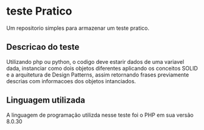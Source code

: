 # teste Pratico
Um repositorio simples para armazenar um teste pratico.

## Descricao do teste
Utilizando php ou python, o codigo deve estarir dados de uma variavel dada, instanciar como dois objetos diferentes aplicando os conceitos SOLID e a arquitetura de Design Patterns, assim retornando frases previamente descrias com informacoes dos objetos intanciados.

## Linguagem utilizada
A linguagem de programação utilizda nesse teste foi o PHP em sua versão 8.0.30

